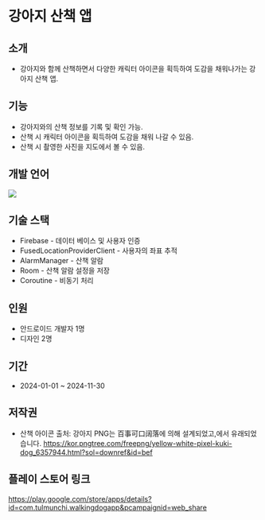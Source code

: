 # 강아지 산책 앱

## 소개
- 강아지와 함께 산책하면서 다양한 캐릭터 아이콘을 획득하여 도감을 채워나가는 강아지 산책 앱.

## 기능
   - 강아지와의 산책 정보를 기록 및 확인 가능.
   - 산책 시 캐릭터 아이콘을 획득하여 도감을 채워 나갈 수 있음. 
   - 산책 시 촬영한 사진을 지도에서 볼 수 있음.

## 개발 언어 
   <img src="https://img.shields.io/badge/kotlin-7F52FF?style=flat&logo=kotlin&logoColor=white"/>	

## 기술 스택
   - Firebase - 데이터 베이스 및 사용자 인증
   - FusedLocationProviderClient - 사용자의 좌표 추적
   - AlarmManager - 산책 알람
   - Room - 산책 알람 설정을 저장
   - Coroutine - 비동기 처리

## 인원
   - 안드로이드 개발자 1명
   - 디자인 2명

## 기간
   - 2024-01-01 ~ 2024-11-30

## 저작권
- 산책 아이콘 출처: 강아지 PNG는 百事可口阔落에 의해 설계되었고,에서 유래되었습니다. https://kor.pngtree.com/freepng/yellow-white-pixel-kuki-dog_6357944.html?sol=downref&id=bef

## 플레이 스토어 링크
https://play.google.com/store/apps/details?id=com.tulmunchi.walkingdogapp&pcampaignid=web_share
